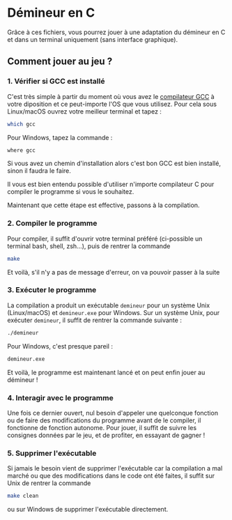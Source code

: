 # Démineur en C

Grâce à ces fichiers, vous pourrez jouer à une adaptation du démineur en C et dans un terminal uniquement (sans interface graphique).

## Comment jouer au jeu ?

### 1. Vérifier si GCC est installé

C'est très simple à partir du moment où vous avez le [compilateur GCC](https://gcc.gnu.org/install/) à votre diposition et ce peut-importe l'OS que vous utilisez.
Pour cela sous Linux/macOS ouvrez votre meilleur terminal et tapez :

```bash
which gcc
```

Pour Windows, tapez la commande :

```bash
where gcc
```

Si vous avez un chemin d'installation alors c'est bon GCC est bien installé, sinon il faudra le faire.

Il vous est bien entendu possible d'utiliser n'importe compilateur C pour compiler le programme si vous le souhaitez.

Maintenant que cette étape est effective, passons à la compilation.

### 2. Compiler le programme

Pour compiler, il suffit d'ouvrir votre terminal préféré (ci-possible un terminal bash, shell, zsh...), puis de rentrer la commande

```bash
make
```

Et voilà, s'il n'y a pas de message d'erreur, on va pouvoir passer à la suite

### 3. Exécuter le programme

La compilation a produit un exécutable `demineur` pour un système Unix (Linux/macOS) et `demineur.exe` pour Windows.
Sur un système Unix, pour exécuter `demineur`, il suffit de rentrer la commande suivante :

```bash
./demineur
````

Pour Windows, c'est presque pareil :

```bash
demineur.exe
```

Et voilà, le programme est maintenant lancé et on peut enfin jouer au démineur !

### 4. Interagir avec le programme

Une fois ce dernier ouvert, nul besoin d'appeler une quelconque fonction ou de faire des modifications du programme avant de le compiler, il fonctionne de fonction autonome.
Pour jouer, il suffit de suivre les consignes données par le jeu, et de profiter, en essayant de gagner !

### 5. Supprimer l'exécutable

Si jamais le besoin vient de supprimer l'exécutable car la compilation a mal marché ou que des modifications dans le code ont été faites, il suffit sur Unix de rentrer la commande

```bash
make clean
```

ou sur Windows de supprimer l'exécutable directement.
